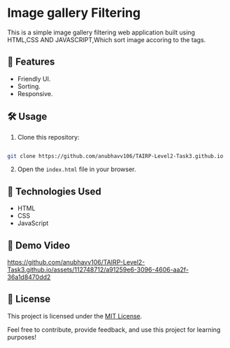 
#   Image gallery Filtering 

This is a simple image gallery filtering web application built using HTML,CSS AND JAVASCRIPT,Which sort image accoring to the tags.

## 🚀 Features

- Friendly UI.
- Sorting.
- Responsive.

## 🛠️ Usage

1. Clone this repository: 
```bash 

git clone https://github.com/anubhavv106/TAIRP-Level2-Task3.github.io
   ```
2. Open the `index.html` file in your browser.

## 🧰 Technologies Used

- HTML
- CSS
- JavaScript

## 🎥 Demo Video

https://github.com/anubhavv106/TAIRP-Level2-Task3.github.io/assets/112748712/a91259e6-3096-4606-aa2f-36a1d8470dd2

## 📝 License

This project is licensed under the [MIT License](LICENSE).

Feel free to contribute, provide feedback, and use this project for learning purposes!
